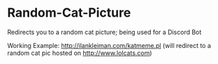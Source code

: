 # Random-Cat-Picture
Redirects you to a random cat picture; being used for a Discord Bot

Working Example: http://ilankleiman.com/katmeme.pl (will redirect to a random cat pic hosted on http://www.lolcats.com)
